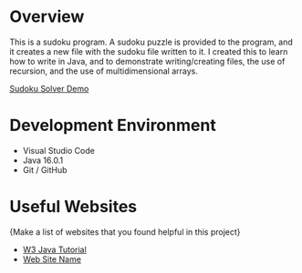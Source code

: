# Overview

This is a sudoku program. A sudoku puzzle is provided to the program, and it creates a new file with the sudoku file written to it. I created this to learn how to write in Java, and to demonstrate writing/creating files, the use of recursion, and the use of multidimensional arrays.

[Sudoku Solver Demo](https://youtu.be/u3GkdW625QU)

# Development Environment

* Visual Studio Code
* Java 16.0.1
* Git / GitHub

# Useful Websites

{Make a list of websites that you found helpful in this project}
* [W3 Java Tutorial](https://www.w3schools.com/java/default.asp)
* [Web Site Name](http://url.link.goes.here)